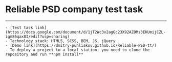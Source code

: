 # Reliable PSD company test task
____
    - [Test task link](https://docs.google.com/document/d/1jT2Wc3v2agGc23X92AZOMs3EKUmijCZL-igm86qax8I/edit?usp=sharing)
    - Technology stack: HTML5, SCSS, BEM, JS, jQuery
    - [Demo link](https://dmitry-puhliakov.github.io/Reliable-PSD-tt/)
    - To deploy a project to a local station, you need to clone the repository and run **npm install**
